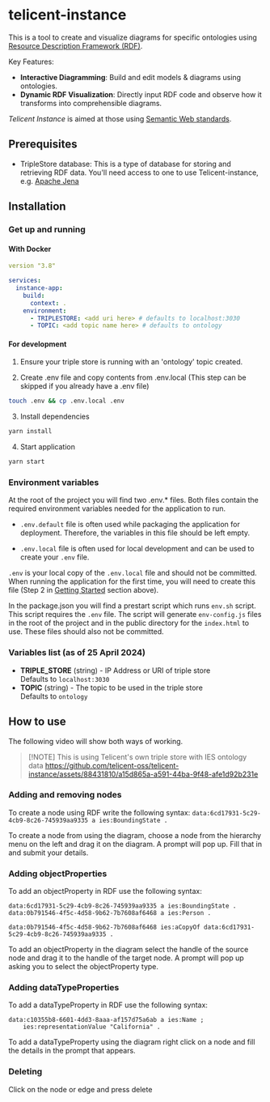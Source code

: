 # telicent-instance
This is a tool to create and visualize diagrams for specific ontologies using [Resource Description Framework (RDF)](https://www.w3.org/RDF/).

Key Features:

- **Interactive Diagramming**: Build and edit models & diagrams using ontologies.
- **Dynamic RDF Visualization**: Directly input RDF code and observe how it transforms into comprehensible diagrams.

_Telicent Instance_ is aimed at those using [Semantic Web standards](https://en.wikipedia.org/wiki/Semantic_Web).

## Prerequisites
- TripleStore database: This is a type of database for storing and retrieving RDF data. You'll need access to one to use Telicent-instance, e.g. [Apache Jena](https://jena.apache.org/tutorials/rdf_api.html)

## Installation
### Get up and running


#### With Docker
```yaml
version "3.8"

services:
  instance-app:
    build:
      context: .
    environment:
      - TRIPLESTORE: <add uri here> # defaults to localhost:3030
      - TOPIC: <add topic name here> # defaults to ontology
```

#### For development

1. Ensure your triple store is running with an 'ontology' topic created.

2. Create .env file and copy contents from .env.local (This step can be skipped
   if you already have a .env file)

```bash
touch .env && cp .env.local .env
```

3. Install dependencies

```bash
yarn install
```

4. Start application

```bash
yarn start
```
### Environment variables

At the root of the project you will find two .env.\* files. Both files contain
the required environment variables needed for the application to run.

- `.env.default` file is often used while packaging the application for
  deployment. Therefore, the variables in this file should be left empty.

- `.env.local` file is often used for local development and can be used to
  create your `.env` file.

`.env` is your local copy of the `.env.local` file and should not be committed.
When running the application for the first time, you will need to create this
file (Step 2 in [Getting Started](#get-up-and-running) section above).

In the package.json you will find a prestart script which runs `env.sh` script. This
script requires the `.env` file. The script will generate `env-config.js` files
in the root of the project and in the public directory for the `index.html` to
use. These files should also not be committed.

### Variables list (as of 25 April 2024)

- **TRIPLE_STORE** (string) - IP Address or URI of triple store
<br />Defaults to `localhost:3030`
- **TOPIC** (string) - The topic to be used in the triple store
<br />Defaults to `ontology`

## How to use

The following video will show both ways of working.
> [!NOTE] This is using Telicent's own triple store with IES ontology data
https://github.com/telicent-oss/telicent-instance/assets/88431810/a15d865a-a591-44ba-9f48-afe1d92b231e

### Adding and removing nodes

To create a node using RDF write the following syntax:
`data:6cd17931-5c29-4cb9-8c26-745939aa9335 a ies:BoundingState .`

To create a node from using the diagram, choose a node from the hierarchy menu on the left and drag it on the diagram.
A prompt will pop up. Fill that in and submit your details.


### Adding objectProperties
To add an objectProperty in RDF use the following syntax:
```
data:6cd17931-5c29-4cb9-8c26-745939aa9335 a ies:BoundingState .
data:0b791546-4f5c-4d58-9b62-7b7608af6468 a ies:Person .

data:0b791546-4f5c-4d58-9b62-7b7608af6468 ies:aCopyOf data:6cd17931-5c29-4cb9-8c26-745939aa9335 .
```

To add an objectProperty in the diagram select the handle of the source node and drag it to the handle of the target node.
A prompt will pop up asking you to select the objectProperty type.

### Adding dataTypeProperties
To add a dataTypeProperty in RDF use the following syntax:
```
data:c10355b8-6601-4dd3-8aaa-af157d75a6ab a ies:Name ;
    ies:representationValue "California" .
```

To add a dataTypeProperty using the diagram right click on a node and fill the details in the prompt that appears.


### Deleting
Click on the node or edge and press delete
